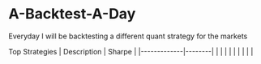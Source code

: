 # A-Backtest-A-Day
Everyday I will be backtesting a different quant strategy for the markets

Top Strategies
| Description | Sharpe |
|-------------|--------|
|             |        |
|             |        |
|             |        |
